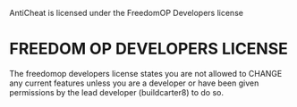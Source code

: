 AntiCheat is licensed under the FreedomOP Developers license 


FREEDOM OP DEVELOPERS LICENSE
=============================
The freedomop developers license states you are not allowed to CHANGE any current features unless you are a developer
or have been given permissions by the lead developer (buildcarter8) to do so.
